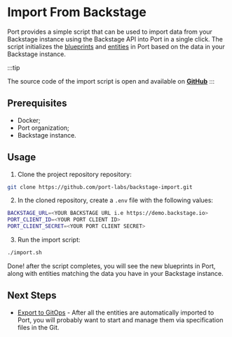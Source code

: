 # Import From Backstage

Port provides a simple script that can be used to import data from your Backstage instance using the Backstage API into Port in a single click.
The script initializes the [blueprints](../../define-your-data-model/setup-blueprint/setup-blueprint.md) and [entities](../../sync-data-to-catalog/sync-data-to-catalog.md#creating-entities) in Port based on the data in your Backstage instance.

:::tip

The source code of the import script is open and available on [**GitHub**](https://github.com/port-labs/backstage-import.git)
:::

## Prerequisites

- Docker;
- Port organization;
- Backstage instance.

## Usage

1. Clone the project repository repository:

```bash showLineNumbers
git clone https://github.com/port-labs/backstage-import.git
```

2. In the cloned repository, create a `.env` file with the following values:

```bash showLineNumbers
BACKSTAGE_URL=<YOUR BACKSTAGE URL i.e https://demo.backstage.io>
PORT_CLIENT_ID=<YOUR PORT CLIENT ID>
PORT_CLIENT_SECRET=<YOUR PORT CLIENT SECRET>
```

3. Run the import script:

```bash showLineNumbers
./import.sh
```

Done! after the script completes, you will see the new blueprints in Port, along with entities matching the data you have in your Backstage instance.

## Next Steps

* [Export to GitOps](link-goes-here) - After all the entities are automatically imported to Port, you will probably want to start and manage them via specification files in the Git.
